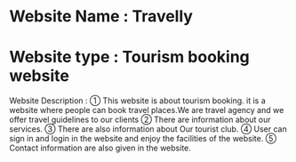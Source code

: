 # Website Name : Travelly
# Website type : Tourism booking website

Website Description :
① This website is about tourism booking. it is a website where people can book travel places.We are travel agency and we offer travel guidelines to our clients
② There are information about our services.
③ There are also information about Our tourist club.
④ User can sign in and login in the website and enjoy the facilities of the website.
⑤ Contact information are also given in the website.

